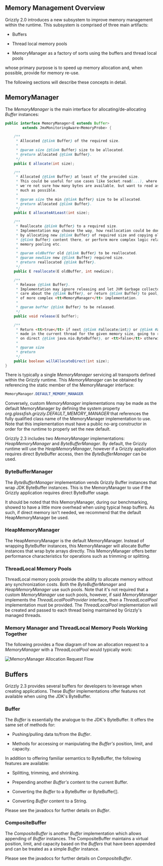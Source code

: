 ## Memory Management Overview

Grizzly 2.0 introduces a new subsystem to improve memory management
within the runtime. This subsystem is comprised of three main artifacts:

-   Buffers

-   Thread local memory pools

-   MemoryManager as a factory of sorts using the buffers and thread
    local pools

whose primary purpose is to speed up memory allocation and, when
possible, provide for memory re-use.

The following sections will describe these concepts in detail.

## MemoryManager

The *MemoryManager* is the main interface for allocating/de-allocating
*Buffer* instances:

```java
public interface MemoryManager<E extends Buffer>
        extends JmxMonitoringAware<MemoryProbe> {

    /**
     * Allocated {@link Buffer} of the required size.
     *
     * @param size {@link Buffer} size to be allocated.
     * @return allocated {@link Buffer}.
     */
    public E allocate(int size);

    /**
     * Allocated {@link Buffer} at least of the provided size.
     * This could be useful for use cases like Socket.read(...), where
     * we're not sure how many bytes are available, but want to read as
     * much as possible.
     *
     * @param size the min {@link Buffer} size to be allocated.
     * @return allocated {@link Buffer}.
     */
    public E allocateAtLeast(int size);

    /**
     * Reallocate {@link Buffer} to a required size.
     * Implementation may choose the way, how reallocation could be done, either
     * by allocating new {@link Buffer} of required size and copying old
     * {@link Buffer} content there, or perform more complex logic related to
     * memory pooling etc.
     *
     * @param oldBuffer old {@link Buffer} to be reallocated.
     * @param newSize new {@link Buffer} required size.
     * @return reallocated {@link Buffer}.
     */
    public E reallocate(E oldBuffer, int newSize);

    /**
     * Release {@link Buffer}.
     * Implementation may ignore releasing and let JVM Garbage collector to take
     * care about the {@link Buffer}, or return {@link Buffer} to pool, in case
     * of more complex <tt>MemoryManager</tt> implementation.
     *
     * @param buffer {@link Buffer} to be released.
     */
    public void release(E buffer);

    /**
     * Return <tt>true</tt> if next {@link #allocate(int)} or {@link #allocateAtLeast(int)} call,
     * made in the current thread for the given memory size, going to return a {@link Buffer} based
     * on direct {@link java.nio.ByteBuffer}, or <tt>false</tt> otherwise.
     *
     * @param size
     * @return
     */
    public boolean willAllocateDirect(int size);
}
```

There is typically a single *MemoryManager* servicing all transports
defined within the Grizzly runtime. This *MemoryManager* can be obtained
by referencing the static member of the MemoryManager interface:

```java
MemoryManager.DEFAULT_MEMORY_MANAGER
```

Conversely, custom *MemoryManager* implementations may be made as the
default MemoryManager by defining the system property
*org.glassfish.grizzly.DEFAULT\_MEMORY\_MANAGER* that references the
fully qualified class name of the MemoryManager implementation to use.
Note that this implementation must have a public no-arg constructor in
order for the runtime to properly set the new default.

Grizzly 2.3 includes two *MemoryManager* implementations:
*HeapMemoryManager* and *ByteBufferManager*. By default, the Grizzly
runtime will use the *HeapMemoryManager*, however if a Grizzly
application requires direct ByteBuffer access, then the
*ByteBufferManager* can be used.

### ByteBufferManager

The *ByteBufferManager* implementation vends Grizzly Buffer instances
that wrap JDK ByteBuffer instances. This is the MemoryManager to use if
the Grizzly application requires direct ByteBuffer usage.

It should be noted that this MemoryManager, during our benchmarking,
showed to have a little more overhead when using typical heap buffers.
As such, if direct memory isn't needed, we recommend that the default
HeapMemoryManager be used.

### HeapMemoryManager

The HeapMemoryManager is the default MemoryManager. Instead of wrapping
ByteBuffer instances, this MemoryManager will allocate Buffer instances
that wrap byte arrays directly. This MemoryManager offers better
performance characteristics for operations such as trimming or
splitting.

### ThreadLocal Memory Pools

ThreadLocal memory pools provide the ability to allocate memory without
any synchronization costs. Both the *ByteBufferManager* and
*HeapMemoryManager* use such pools. Note that it's not required that a
custom *MemoryManager* use such pools, however, if said *MemoryManager*
implements the *ThreadLocalPoolProvider* interface, then a
*ThreadLocalPool* implementation must be provided. The *ThreadLocalPool*
implementation will be created and passed to each thread being
maintained by Grizzly's managed threads.

### Memory Manager and ThreadLocal Memory Pools Working Together

The following provides a flow diagram of how an allocation request to a
*MemoryManager* with a *ThreadLocalPool* would typically work:

![MemoryManager Allocation Request
Flow](images/coreframework/mmflow.png)

## Buffers

Grizzly 2.3 provides several buffers for developers to
leverage when creating applications. These *Buffer* implementations
offer features not available when using the JDK's ByteBuffer.

### Buffer

The *Buffer* is essentially the analogue to the JDK's ByteBuffer. It
offers the same set of methods for:

-   Pushing/pulling data to/from the *Buffer*.

-   Methods for accessing or manipulating the *Buffer's* position,
    limit, and capacity.

In addition to offering familiar semantics to ByteBuffer, the following
features are available:

-   Splitting, trimming, and shrinking.

-   Prepending another *Buffer's* content to the current Buffer.

-   Converting the *Buffer* to a ByteBuffer or ByteBuffer[].

-   Converting *Buffer* content to a String.

Please see the javadocs for further details on *Buffer*.

### CompositeBuffer

The *CompositeBuffer* is another *Buffer* implementation which allows
appending of *Buffer* instances. The CompositeBuffer maintains a virtual
position, limit, and capacity based on the *Buffers* that have been
appended and can be treated as a simple *Buffer* instance.

Please see the javadocs for further details on *CompositeBuffer*.
